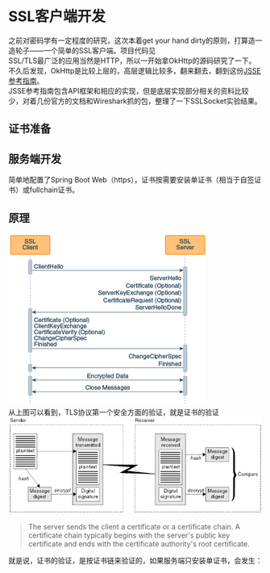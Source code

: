 # SSL客户端开发

之前对密码学有一定程度的研究，这次本着get your hand dirty的原则，打算造一造轮子——一个简单的SSL客户端。项目代码见<br>
SSL/TLS最广泛的应用当然是HTTP，所以一开始拿OkHttp的源码研究了一下。不久后发现，OkHttp是比较上层的，高层逻辑比较多，翻来翻去，翻到这份[JSSE参考指南](https://docs.oracle.com/javase/7/docs/technotes/guides/security/jsse/JSSERefGuide.html)。<br>
JSSE参考指南包含API框架和相应的实现，但是底层实现部分相关的资料比较少，对着几份官方的文档和Wireshark抓的包，整理了一下SSLSocket实验结果。

## 证书准备

## 服务端开发
简单地配置了Spring Boot Web（https），证书按需要安装单证书（相当于自签证书）或fullchain证书。

## 原理
![SSL/TLS握手](https://github.com/lvv9/lvv9.github.io/blob/master/pic/image_2021-12-24_00-19-09.png?raw=true)<br>
从上图可以看到，TLS协议第一个安全方面的验证，就是证书的验证
![证书验证原理](https://github.com/lvv9/lvv9.github.io/blob/master/pic/image_2021-12-24_01-18-29.png?raw=true)
> The server sends the client a certificate or a certificate chain. A certificate chain typically begins with the server's public key certificate and ends with the certificate authority's root certificate.

就是说，证书的验证，是按证书链来验证的，如果服务端只安装单证书，会发生：
